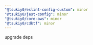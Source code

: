 ```yaml
---
"@tsukiy0/eslint-config-custom": minor
"@tsukiy0/jest-config": minor
"@tsukiy0/core-aws": minor
"@tsukiy0/cdktf": minor
---
```


upgrade deps
